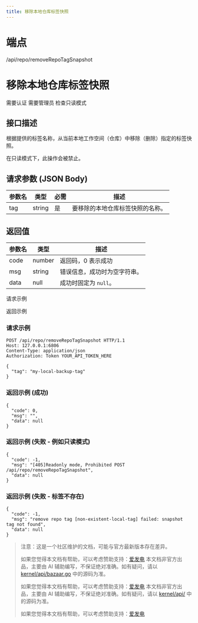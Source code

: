 ```yaml
---
title: 移除本地仓库标签快照
---
```

# 端点

/api/repo/removeRepoTagSnapshot

# 移除本地仓库标签快照

需要认证 需要管理员 检查只读模式

## 接口描述

根据提供的标签名称，从当前本地工作空间（仓库）中移除（删除）指定的标签快照。

在只读模式下，此操作会被禁止。

## 请求参数 (JSON Body)

| 参数名 | 类型 | 必需 | 描述 |
| --- | --- | --- | --- |
| tag | string | 是 | 要移除的本地仓库标签快照的名称。 |

## 返回值

| 参数名 | 类型 | 描述 |
| --- | --- | --- |
| code | number | 返回码，0 表示成功 |
| msg | string | 错误信息，成功时为空字符串。 |
| data | null | 成功时固定为 `null`。 |

请求示例

返回示例

### 请求示例

```
POST /api/repo/removeRepoTagSnapshot HTTP/1.1
Host: 127.0.0.1:6806
Content-Type: application/json
Authorization: Token YOUR_API_TOKEN_HERE

{
  "tag": "my-local-backup-tag"
}
```

### 返回示例 (成功)

```
{
  "code": 0,
  "msg": "",
  "data": null
}
```

### 返回示例 (失败 - 例如只读模式)

```
{
  "code": -1,
  "msg": "[405]Readonly mode, Prohibited POST /api/repo/removeRepoTagSnapshot",
  "data": null
}
```

### 返回示例 (失败 - 标签不存在)

```
{
  "code": -1,
  "msg": "remove repo tag [non-existent-local-tag] failed: snapshot tag not found",
  "data": null
}
```

> 注意：这是一个社区维护的文档，可能与官方最新版本存在差异。
> 
> 如果您觉得本文档有帮助，可以考虑赞助支持：[爱发电](https://afdian.com/a/leolee9086?tab=feed)
> 本文档非官方出品，主要由 AI 辅助编写，不保证绝对准确。如有疑问，请以 [kernel/api/bazaar.go](https://github.com/siyuan-note/siyuan/blob/master/kernel/api/bazaar.go) 中的源码为准。
> 
> 如果您觉得本文档有帮助，可以考虑赞助支持：[爱发电](https://afdian.com/a/leolee9086?tab=feed)
> 本文档非官方出品，主要由 AI 辅助编写，不保证绝对准确。如有疑问，请以 [kernel/api/](https://github.com/siyuan-note/siyuan/blob/master/kernel/api/) 中的源码为准。
> 
> 如果您觉得本文档有帮助，可以考虑赞助支持：[爱发电](https://afdian.com/a/leolee9086?tab=feed)
